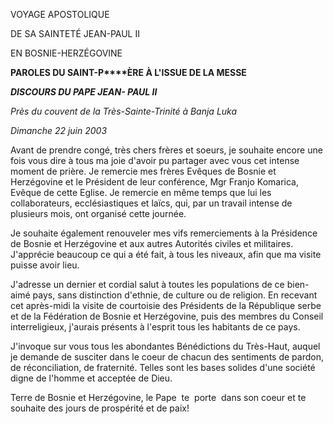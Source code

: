 VOYAGE APOSTOLIQUE

DE SA SAINTETÉ JEAN-PAUL II

EN BOSNIE-HERZÉGOVINE

**PAROLES DU SAINT-P****ÈRE À L'ISSUE DE LA MESSE**

***DISCOURS DU PAPE JEAN- PAUL II***

*Près du couvent de la Très-Sainte-Trinité à Banja Luka*

*Dimanche 22 juin 2003*

Avant de prendre congé, très chers frères et soeurs, je souhaite encore une fois vous dire à tous ma joie d'avoir pu partager avec vous cet intense moment de prière. Je remercie mes frères Evêques de Bosnie et Herzégovine et le Président de leur conférence, Mgr Franjo Komarica, Evêque de cette Eglise. Je remercie en même temps que lui les collaborateurs, ecclésiastiques et laïcs, qui, par un travail intense de plusieurs mois, ont organisé cette journée.

Je souhaite également renouveler mes vifs remerciements à la Présidence de Bosnie et Herzégovine et aux autres Autorités civiles et militaires. J'apprécie beaucoup ce qui a été fait, à tous les niveaux, afin que ma visite puisse avoir lieu.

J'adresse un dernier et cordial salut à toutes les populations de ce bien-aimé pays, sans distinction d'ethnie, de culture ou de religion. En recevant cet après-midi la visite de courtoisie des Présidents de la République serbe et de la Fédération de Bosnie et Herzégovine, puis des membres du Conseil interreligieux, j'aurais présents à l'esprit tous les habitants de ce pays.

J'invoque sur vous tous les abondantes Bénédictions du Très-Haut, auquel je demande de susciter dans le coeur de chacun des sentiments de pardon, de réconciliation, de fraternité. Telles sont les bases solides d'une société digne de l'homme et acceptée de Dieu.

Terre de Bosnie et Herzégovine, le Pape  te  porte  dans son coeur et te souhaite des jours de prospérité et de paix!